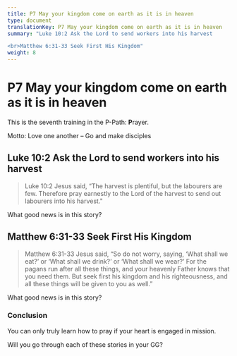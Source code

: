 ```yaml
---
title: P7 May your kingdom come on earth as it is in heaven
type: document
translationKey: P7 May your kingdom come on earth as it is in heaven
summary: "Luke 10:2 Ask the Lord to send workers into his harvest

<br>Matthew 6:31-33 Seek First His Kingdom"
weight: 8
---
```

# P7 May your kingdom come on earth as it is in heaven

This is the seventh training in the P-Path: **P**rayer.

Motto: Love one another – Go and make disciples

## Luke 10:2 Ask the Lord to send workers into his harvest

>   Luke 10:2 Jesus said, “The harvest is plentiful, but the labourers are few. Therefore pray earnestly to the Lord of the harvest to send out labourers into his harvest."

What good news is in this story?

## Matthew 6:31-33 Seek First His Kingdom

>   Matthew 6:31-33 Jesus said, “So do not worry, saying, ‘What shall we eat?’ or ‘What shall we drink?’ or ‘What shall we wear?’ For the pagans run after all these things, and your heavenly Father knows that you need them. But seek first his kingdom and his righteousness, and all these things will be given to you as well.”

What good news is in this story?

### Conclusion

You can only truly learn how to pray if your heart is engaged in mission.

Will you go through each of these stories in your GG?

